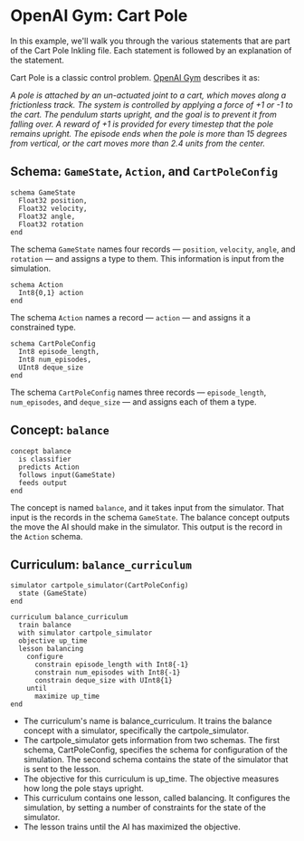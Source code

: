 # OpenAI Gym: Cart Pole

In this example, we'll walk you through the various statements that are part of the Cart Pole Inkling file. Each statement is followed by an explanation of the statement.

Cart Pole is a classic control problem. [OpenAI Gym][1] describes it as:

_A pole is attached by an un-actuated joint to a cart, which moves along a frictionless track. The system is controlled by applying a force of +1 or -1 to the cart. The pendulum starts upright, and the goal is to prevent it from falling over. A reward of +1 is provided for every timestep that the pole remains upright. The episode ends when the pole is more than 15 degrees from vertical, or the cart moves more than 2.4 units from the center._

## Schema: `GameState`, `Action`, and `CartPoleConfig`

```inkling
schema GameState
  Float32 position,
  Float32 velocity,
  Float32 angle,
  Float32 rotation
end
```

The schema `GameState` names four records — `position`, `velocity`, `angle`, and `rotation` — and assigns a type to them. This information is input from the simulation.

```inkling
schema Action
  Int8{0,1} action
end
```

The schema `Action` names a record — `action` —  and assigns it a constrained type.

```inkling
schema CartPoleConfig
  Int8 episode_length,
  Int8 num_episodes,
  UInt8 deque_size
end
```

 The schema `CartPoleConfig` names three records — `episode_length`, `num_episodes`, and `deque_size` — and assigns each of them a type.

## Concept: `balance`

```inkling
concept balance
  is classifier
  predicts Action
  follows input(GameState)
  feeds output
end
```

The concept is named `balance`, and it takes input from the simulator. That input is the records in the schema `GameState`. The balance concept outputs the move the AI should make in the simulator. This output is the record in the `Action` schema.

## Curriculum: `balance_curriculum`

```inkling
simulator cartpole_simulator(CartPoleConfig)
  state (GameState)
end

curriculum balance_curriculum
  train balance
  with simulator cartpole_simulator
  objective up_time
  lesson balancing
    configure
      constrain episode_length with Int8{-1}
      constrain num_episodes with Int8{-1}
      constrain deque_size with UInt8{1}
    until
      maximize up_time
end
```

* The curriculum's name is balance_curriculum. It trains the balance concept with a simulator, specifically the cartpole_simulator.
* The cartpole_simulator gets information from two schemas. The first schema, CartPoleConfig, specifies the schema for configuration of the simulation. The second schema contains the state of the simulator that is sent to the lesson.
* The objective for this curriculum is up_time. The objective measures how long the pole stays upright.
* This curriculum contains one lesson, called balancing. It configures the simulation, by setting a number of constraints for the state of the simulator.
* The lesson trains until the AI has maximized the objective.

[1]: https://gym.openai.com/envs/CartPole-v1
